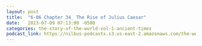 ```yaml
---
layout: post
title:  "6-06 Chapter 34_ The Rise of Julius Caesar"
date:   2023-07-09 07:13:00 -0500
categories: the-story-of-the-world-vol-1-ancient-times
podcast_link: https://nilbus-podcasts.s3.us-east-2.amazonaws.com/the-well-trained-mind/The%20Story%20of%20the%20World%20Vol.%201%20Ancient%20Times/6-06%20Chapter%2034_%20The%20Rise%20of%20Julius%20Caesar.mp3
---
```

